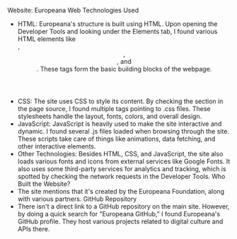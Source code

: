 Website: Europeana
Web Technologies Used
* HTML: Europeana's structure is built using HTML. Upon opening the Developer Tools and looking under the Elements tab, I found various HTML elements like <div>, <header>, <section>, and <footer>. These tags form the basic building blocks of the webpage.
* CSS: The site uses CSS to style its content. By checking the <head> section in the page source, I found multiple <link> tags pointing to .css files. These stylesheets handle the layout, fonts, colors, and overall design.
* JavaScript: JavaScript is heavily used to make the site interactive and dynamic. I found several .js files loaded when browsing through the site. These scripts take care of things like animations, data fetching, and other interactive elements.
* Other Technologies: Besides HTML, CSS, and JavaScript, the site also loads various fonts and icons from external services like Google Fonts. It also uses some third-party services for analytics and tracking, which is spotted by checking the network requests in the Developer Tools.
Who Built the Website?
* The site mentions that it's created by the Europeana Foundation, along with various partners. 
GitHub Repository
* There isn't a direct link to a GitHub repository on the main site. However, by doing a quick search for "Europeana GitHub," I found Europeana's GitHub profile. They host various projects related to digital culture and APIs there.

